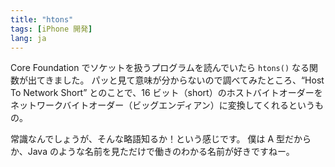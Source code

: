 ```yaml
---
title: "htons"
tags: [iPhone 開発]
lang: ja
---
```


Core Foundation でソケットを扱うプログラムを読んでいたら `htons()` なる関数が出てきました。
パッと見て意味が分からないので調べてみたところ、&#8220;Host To Network Short&#8221; とのことで、16 ビット（short）のホストバイトオーダーをネットワークバイトオーダー（ビッグエンディアン）に変換してくれるというもの。

常識なんでしょうが、そんな略語知るか！という感じです。
僕は A 型だからか、Java のような名前を見ただけで働きのわかる名前が好きですねー。
